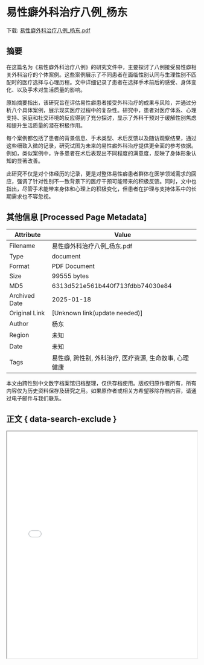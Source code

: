 # 易性癖外科治疗八例_杨东

<!-- tcd_download_link -->
下载: <a href="易性癖外科治疗八例_杨东.pdf" download>易性癖外科治疗八例_杨东.pdf</a>
<!-- tcd_download_link_end -->

## 摘要

<!-- tcd_abstract -->
在这篇名为《易性癖外科治疗八例》的研究文件中，主要探讨了八例接受易性癖相关外科治疗的个体案例。这些案例展示了不同患者在面临性别认同与生理性别不匹配时的医疗选择与心理历程。文中详细记录了患者在选择手术前后的感受、身体变化、以及手术对生活质量的影响。

原始摘要指出，该研究旨在评估易性癖患者接受外科治疗的成果与风险，并通过分析八个具体案例，展示现实医疗过程中的复杂性。研究中，患者对医疗体系、心理支持、家庭和社交环境的反应得到了充分探讨，显示了外科干预对于缓解性别焦虑和提升生活质量的潜在积极作用。

每个案例都包括了患者的背景信息、手术类型、术后反馈以及随访观察结果，通过这些细致入微的记录，研究试图为未来的易性癖外科治疗提供更全面的参考依据。例如，类似案例中，许多患者在术后表现出不同程度的满意度，反映了身体形象认知的显著改善。

此研究不仅是对个体经历的记录，更是对整体易性癖患者群体在医学领域需求的回应，强调了针对性别不一致背景下的医疗干预可能带来的积极反馈。同时，文中也指出，尽管手术能带来身体和心理上的积极变化，但患者在护理与支持体系中的长期需求也不容忽视。

<!-- tcd_abstract_end -->

## 其他信息 [Processed Page Metadata]

| Attribute       | Value                                  |
|-----------------|----------------------------------------|
| Filename        | 易性癖外科治疗八例_杨东.pdf                             |
| Type            | document                                 |
| Format          | PDF Document                               |
| Size            | 99555 bytes                           |
| MD5             | 6313d521e561b440f713fdbb74030e84                                  |
| Archived Date   | 2025-01-18                             |
| Original Link   | [Unknown link(update needed)]                         |
| Author          | 杨东                               |
| Region          | 未知                               |
| Date            | 未知                                 |
| Tags            | 易性癖, 跨性别, 外科治疗, 医疗资源, 生命故事, 心理健康                                 |

本文由跨性别中文数字档案馆归档整理，仅供存档使用。版权归原作者所有，所有内容仅为历史资料保存及研究之用。如果原作者或相关方希望移除存档内容，请通过电子邮件与我们联系。

## 正文 { data-search-exclude }

<!-- tcd_main_text -->
<iframe src="../易性癖外科治疗八例_杨东.pdf" width="100%" height="600px">
    <p>无法显示PDF，请下载查看。</p>
</iframe>
<!-- tcd_main_text_end -->

